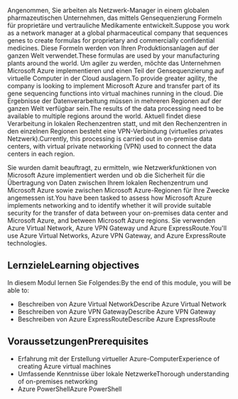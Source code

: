 <span data-ttu-id="b22b0-101">Angenommen, Sie arbeiten als Netzwerk-Manager in einem globalen pharmazeutischen Unternehmen, das mittels Gensequenzierung Formeln für proprietäre und vertrauliche Medikamente entwickelt.</span><span class="sxs-lookup"><span data-stu-id="b22b0-101">Suppose you work as a network manager at a global pharmaceutical company that sequences genes to create formulas for proprietary and commercially confidential medicines.</span></span> <span data-ttu-id="b22b0-102">Diese Formeln werden von Ihren Produktionsanlagen auf der ganzen Welt verwendet.</span><span class="sxs-lookup"><span data-stu-id="b22b0-102">These formulas are used by your manufacturing plants around the world.</span></span> <span data-ttu-id="b22b0-103">Um agiler zu werden, möchte das Unternehmen Microsoft Azure implementieren und einen Teil der Gensequenzierung auf virtuelle Computer in der Cloud auslagern.</span><span class="sxs-lookup"><span data-stu-id="b22b0-103">To provide greater agility, the company is looking to implement Microsoft Azure and transfer part of its gene sequencing functions into virtual machines running in the cloud.</span></span> <span data-ttu-id="b22b0-104">Die Ergebnisse der Datenverarbeitung müssen in mehreren Regionen auf der ganzen Welt verfügbar sein.</span><span class="sxs-lookup"><span data-stu-id="b22b0-104">The results of the data processing need to be available to multiple regions around the world.</span></span> <span data-ttu-id="b22b0-105">Aktuell findet diese Verarbeitung in lokalen Rechenzentren statt, und mit den Rechenzentren in den einzelnen Regionen besteht eine VPN-Verbindung (virtuelles privates Netzwerk).</span><span class="sxs-lookup"><span data-stu-id="b22b0-105">Currently, this processing is carried out in on-premise data centers, with virtual private networking (VPN) used to connect the data centers in each region.</span></span>

<span data-ttu-id="b22b0-106">Sie wurden damit beauftragt, zu ermitteln, wie Netzwerkfunktionen von Microsoft Azure implementiert werden und ob die Sicherheit für die Übertragung von Daten zwischen Ihrem lokalen Rechenzentrum und Microsoft Azure sowie zwischen Microsoft Azure-Regionen für Ihre Zwecke angemessen ist.</span><span class="sxs-lookup"><span data-stu-id="b22b0-106">You have been tasked to assess how Microsoft Azure implements networking and to identify whether it will provide suitable security for the transfer of data between your on-premises data center and Microsoft Azure, and between Microsoft Azure regions.</span></span> <span data-ttu-id="b22b0-107">Sie verwenden Azure Virtual Network, Azure VPN Gateway und Azure ExpressRoute.</span><span class="sxs-lookup"><span data-stu-id="b22b0-107">You'll use Azure Virtual Networks, Azure VPN Gateway, and Azure ExpressRoute technologies.</span></span>

## <a name="learning-objectives"></a><span data-ttu-id="b22b0-108">Lernziele</span><span class="sxs-lookup"><span data-stu-id="b22b0-108">Learning objectives</span></span>

<span data-ttu-id="b22b0-109">In diesem Modul lernen Sie Folgendes:</span><span class="sxs-lookup"><span data-stu-id="b22b0-109">By the end of this module, you will be able to:</span></span>
- <span data-ttu-id="b22b0-110">Beschreiben von Azure Virtual Network</span><span class="sxs-lookup"><span data-stu-id="b22b0-110">Describe Azure Virtual Network</span></span>
- <span data-ttu-id="b22b0-111">Beschreiben von Azure VPN Gateway</span><span class="sxs-lookup"><span data-stu-id="b22b0-111">Describe Azure VPN Gateway</span></span>
- <span data-ttu-id="b22b0-112">Beschreiben von Azure ExpressRoute</span><span class="sxs-lookup"><span data-stu-id="b22b0-112">Describe Azure ExpressRoute</span></span>

## <a name="prerequisites"></a><span data-ttu-id="b22b0-113">Voraussetzungen</span><span class="sxs-lookup"><span data-stu-id="b22b0-113">Prerequisites</span></span>

- <span data-ttu-id="b22b0-114">Erfahrung mit der Erstellung virtueller Azure-Computer</span><span class="sxs-lookup"><span data-stu-id="b22b0-114">Experience of creating Azure virtual machines</span></span>
- <span data-ttu-id="b22b0-115">Umfassende Kenntnisse über lokale Netzwerke</span><span class="sxs-lookup"><span data-stu-id="b22b0-115">Thorough understanding of on-premises networking</span></span>
- <span data-ttu-id="b22b0-116">Azure PowerShell</span><span class="sxs-lookup"><span data-stu-id="b22b0-116">Azure PowerShell</span></span>
